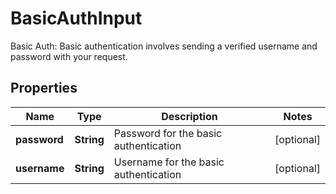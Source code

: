 

# BasicAuthInput

Basic Auth: Basic authentication involves sending a verified username and password with your request.

## Properties

| Name | Type | Description | Notes |
|------------ | ------------- | ------------- | -------------|
|**password** | **String** | Password for the basic authentication |  [optional] |
|**username** | **String** | Username for the basic authentication |  [optional] |



